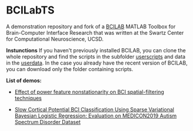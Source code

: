 BCILabTS
======

A demonstration repository and fork of a [BCILAB](https://github.com/sccn/BCILAB) MATLAB Toolbox for Brain-Computer Interface Research that was written at the Swartz Center for Computational Neuroscience, UCSD. 

**Instunctions**
If you haven't previously installed BCILAB, you can clone the whole repository and find the scripts in the subfolder [userscripts](https://github.com/miladinovic/BCILAB_DEMO/tree/devel/userscripts) and data in the [userdata](https://github.com/miladinovic/BCILAB_DEMO/tree/devel/userdata). In the case you already have the recent version of BCILAB, you can download only the folder containing scripts.


**List of demos:**

* [Effect of power feature nonstationarity on BCI spatial-filtering techniques](https://github.com/miladinovic/BCILabTS/blob/devel/userscripts/demo_SSA_spatial_flt.m)

* [Slow Cortical Potential BCI Classification Using Sparse Variational Bayesian Logistic Regression: Evaluation on MEDICON2019 Autism Spectrum Disorder Dataset](https://github.com/miladinovic/BCILabTS/blob/devel/userscripts/demo_MEDICON2019ScientificChallenge.m)

